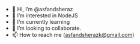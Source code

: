 - 👋 Hi, I’m @asfandsheraz
- 👀 I’m interested in NodeJS
- 🌱 I’m currently learning
- 💞️ I’m looking to collaborate.
- 📫 How to reach me (asfandsherazk@gmail.com)

<!---
asfandsheraz/asfandsheraz is a ✨ special ✨ repository because its `README.md` (this file) appears on your GitHub profile.
You can click the Preview link to take a look at your changes.
--->
